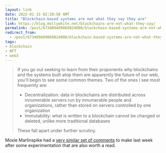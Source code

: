 ```yaml
---
layout: link
date: 2022-01-15 02:20:58 GMT
title: "Blockchain-based systems are not what they say they are"
link: https://blog.mollywhite.net/blockchains-are-not-what-they-say/
permalink: /post/673409409869824000/blockchain-based-systems-are-not-what-they-say
redirect_from: 
  - /post/673409409869824000/blockchain-based-systems-are-not-what-they-say
tags:
- blockchain
- NFT
- web3
---
```

<blockquote>
<p>If you go out seeking to learn from their proponents why blockchains and the systems built atop them are apparently the future of our web, you'll begin to see some common themes. Two of the ones I see most frequently are:</p>
<ul>
<li>Decentralization: data in blockchains are distributed across innumerable servers run by innumerable people and organizations, rather than stored on servers controlled by one organization</li>
<li>Immutability: what is written to a blockchain cannot be changed or deleted, unlike more traditional databases</li></ul>
<p>These fall apart under further scrutiny. </p>
</blockquote>
<p>Moxie Marlinspike had a <a href="https://moxie.org/2022/01/07/web3-first-impressions.html">very similar set of comments</a> to make last week after some experimentation that are also worth a read.</p> 